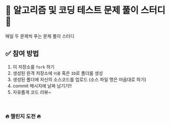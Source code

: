 # 💯 알고리즘 및 코딩 테스트 문제 풀이 스터디 📝
매일 두 문제씩 푸는 문제 풀이 스터디
<br />

## ✅ 참여 방법
1. 이 저장소를 `fork` 하기
2. 생성된 원격 저장소에 `이름` 혹은 `ID`로 폴더를 생성
3. 생성된 폴더에 자신의 소스코드를 업로드 (소스 파일 명은 마음대로 하기)
4. commit 메시지에 날짜 남기기!!
5. 자유롭게 코드 리뷰~

<br />

### 🔥 챌린지 도전 🔥

